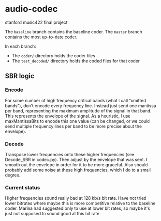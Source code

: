# audio-codec
stanford music422 final project 

The `baseline` branch contains the baseline coder.
The `master` branch contains the most up-to-date coder.

In each branch:
  - The `coder/` directory holds the coder files
  - The `test_decoded/` directory holds the coded files for that coder

## SBR logic
### Encode
For some number of high frequency critical bands (what I call "omitted bands"), don't encode every frequency line. Instead just send one mantissa per band, representing the maximum amplitude of the signal in that band. This represents the envelope of the signal. As a heuristic, I use maxMantissaBits to encode this one value (can be changed, or we could send multiple frequency lines per band to be more precise about the envelope). 

### Decode
Transpose lower frequencies onto these higher frequencies (see Decode_SBR in codec.py). Then adjust by the envelope that was sent. I smooth out the envelope in order for it to be more graceful. Also should probably add some noise at these high frequencies, which I do to a small degree. 

### Current status
Higher frequencies sound really bad at 128 kb/s bit rate. Have not tried lower bitrates where maybe this is more competitive relative to the baseline coder. Marina had suggested only to use at lower bit rates, so maybe it's just not supposed to sound good at this bit rate.

